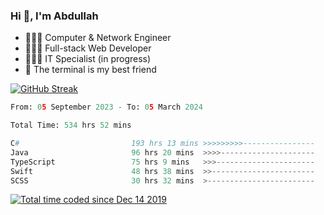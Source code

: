 <h3>Hi 👋, I'm Abdullah</h3>

- 👷🏼‍♂️ Computer & Network Engineer
- 👨🏻‍💻 Full-stack Web Developer
- 👨🏻‍💻 IT Specialist (in progress)
- 🖤 The terminal is my best friend

[![GitHub Streak](https://streak-stats.demolab.com?user=al3bad&theme=transparent&date_format=j%20M%5B%20Y%5D)](https://git.io/streak-stats)

<!--START_SECTION:waka-->

```python
From: 05 September 2023 - To: 05 March 2024

Total Time: 534 hrs 52 mins

C#                         193 hrs 13 mins >>>>>>>>>----------------   35.81 %
Java                       96 hrs 20 mins  >>>>---------------------   17.86 %
TypeScript                 75 hrs 9 mins   >>>----------------------   13.93 %
Swift                      48 hrs 38 mins  >>-----------------------   09.02 %
SCSS                       30 hrs 32 mins  >------------------------   05.66 %
```

<!--END_SECTION:waka-->

<p>
  <a href="https://wakatime.com/@ce2a2aac-0d6b-4d65-b864-8a4bcaf12967"><img src="https://wakatime.com/badge/user/ce2a2aac-0d6b-4d65-b864-8a4bcaf12967.svg" alt="Total time coded since Dec 14 2019" /></a>
</p>
